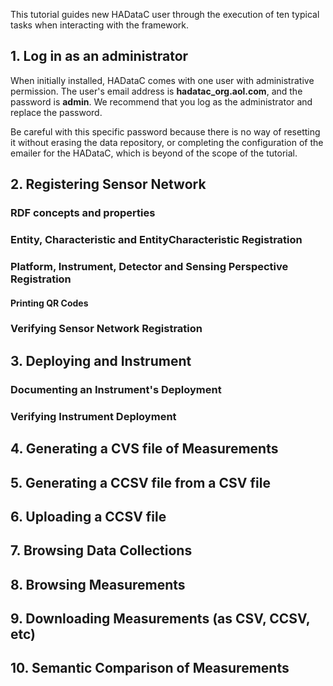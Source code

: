 This tutorial guides new HADataC user through the execution of ten typical tasks when interacting with the framework.

## 1. Log in as an administrator

When initially installed, HADataC comes with one user with administrative permission. The user's email address is **hadatac_org.aol.com**, and the password is **admin**. We recommend that you log as the administrator and replace the password. 

Be careful with this specific password because there is no way of resetting it without erasing the data repository, or completing the configuration of the emailer for the HADataC, which is beyond of the scope of the tutorial. 

## 2. Registering Sensor Network

### RDF concepts and properties

### Entity, Characteristic and EntityCharacteristic Registration

### Platform, Instrument, Detector and Sensing Perspective Registration

#### Printing QR Codes

### Verifying Sensor Network Registration

## 3. Deploying and Instrument

### Documenting an Instrument's Deployment

### Verifying Instrument Deployment

## 4. Generating a CVS file of Measurements

## 5. Generating a CCSV file from a CSV file

## 6. Uploading a CCSV file

## 7. Browsing Data Collections

## 8. Browsing Measurements

## 9. Downloading Measurements (as CSV, CCSV, etc)

## 10. Semantic Comparison of Measurements  